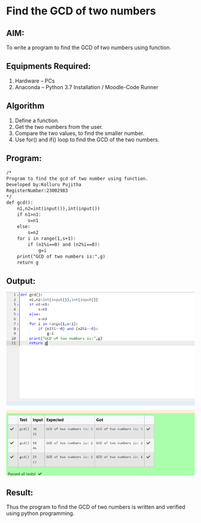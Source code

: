 # Find the GCD of two numbers

## AIM:
To write a program to find the GCD of two numbers using function.

## Equipments Required:
1. Hardware – PCs
2. Anaconda – Python 3.7 Installation / Moodle-Code Runner

## Algorithm
1. Define a function.
2. Get the two numbers from the user.
3. Compare the two values, to find the smaller number.
4. Use for() and if() loop to find the GCD of the two numbers.

## Program:
```
/*
Program to find the gcd of two number using function.
Developed by:Kolluru Pujitha
RegisterNumber:23002983 
*/
def gcd():
    n1,n2=int(input()),int(input())
    if n1>n1:
        s=n1
    else:
        s=n2
    for i in range(1,s+1):
        if (n1%i==0) and (n2%i==0):
            g=i
    print("GCD of two numbers is:",g)
    return g
```

## Output:
![Alt text](<Screenshot 2023-11-22 112047.png>)


## Result:
Thus the program to find the GCD of two numbers is written and verified using python programming.
